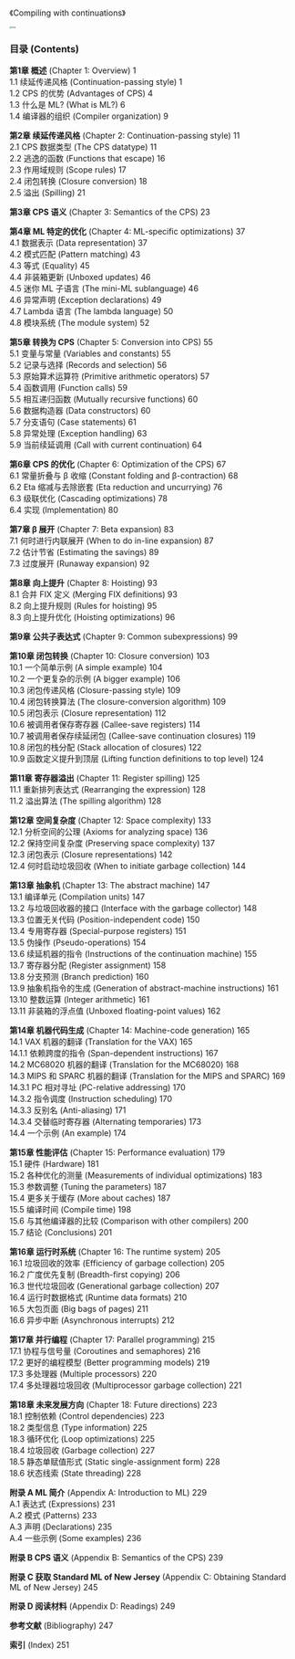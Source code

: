 《Compiling with continuations》

<img src="https://p.ipic.vip/4df9eh.jpg" alt="img" style="zoom:25%;" />



### 目录 (Contents)

**第1章 概述** (Chapter 1: Overview) 1  
1.1 续延传递风格 (Continuation-passing style) 1  
1.2 CPS 的优势 (Advantages of CPS) 4  
1.3 什么是 ML? (What is ML?) 6  
1.4 编译器的组织 (Compiler organization) 9

**第2章 续延传递风格** (Chapter 2: Continuation-passing style) 11  
2.1 CPS 数据类型 (The CPS datatype) 11  
2.2 逃逸的函数 (Functions that escape) 16  
2.3 作用域规则 (Scope rules) 17  
2.4 闭包转换 (Closure conversion) 18  
2.5 溢出 (Spilling) 21

**第3章 CPS 语义** (Chapter 3: Semantics of the CPS) 23

**第4章 ML 特定的优化** (Chapter 4: ML-specific optimizations) 37  
4.1 数据表示 (Data representation) 37  
4.2 模式匹配 (Pattern matching) 43  
4.3 等式 (Equality) 45  
4.4 非装箱更新 (Unboxed updates) 46  
4.5 迷你 ML 子语言 (The mini-ML sublanguage) 46  
4.6 异常声明 (Exception declarations) 49  
4.7 Lambda 语言 (The lambda language) 50  
4.8 模块系统 (The module system) 52

**第5章 转换为 CPS** (Chapter 5: Conversion into CPS) 55  
5.1 变量与常量 (Variables and constants) 55  
5.2 记录与选择 (Records and selection) 56  
5.3 原始算术运算符 (Primitive arithmetic operators) 57  
5.4 函数调用 (Function calls) 59  
5.5 相互递归函数 (Mutually recursive functions) 60  
5.6 数据构造器 (Data constructors) 60  
5.7 分支语句 (Case statements) 61  
5.8 异常处理 (Exception handling) 63  
5.9 当前续延调用 (Call with current continuation) 64

**第6章 CPS 的优化** (Chapter 6: Optimization of the CPS) 67  
6.1 常量折叠与 β 收缩 (Constant folding and β-contraction) 68  
6.2 Eta 缩减与去除嵌套 (Eta reduction and uncurrying) 76  
6.3 级联优化 (Cascading optimizations) 78  
6.4 实现 (Implementation) 80

**第7章 β 展开** (Chapter 7: Beta expansion) 83  
7.1 何时进行内联展开 (When to do in-line expansion) 87  
7.2 估计节省 (Estimating the savings) 89  
7.3 过度展开 (Runaway expansion) 92

**第8章 向上提升** (Chapter 8: Hoisting) 93  
8.1 合并 FIX 定义 (Merging FIX definitions) 93  
8.2 向上提升规则 (Rules for hoisting) 95  
8.3 向上提升优化 (Hoisting optimizations) 96

**第9章 公共子表达式** (Chapter 9: Common subexpressions) 99

**第10章 闭包转换** (Chapter 10: Closure conversion) 103  
10.1 一个简单示例 (A simple example) 104  
10.2 一个更复杂的示例 (A bigger example) 106  
10.3 闭包传递风格 (Closure-passing style) 109  
10.4 闭包转换算法 (The closure-conversion algorithm) 109  
10.5 闭包表示 (Closure representation) 112  
10.6 被调用者保存寄存器 (Callee-save registers) 114  
10.7 被调用者保存续延闭包 (Callee-save continuation closures) 119  
10.8 闭包的栈分配 (Stack allocation of closures) 122  
10.9 函数定义提升到顶层 (Lifting function definitions to top level) 124

**第11章 寄存器溢出** (Chapter 11: Register spilling) 125  
11.1 重新排列表达式 (Rearranging the expression) 128  
11.2 溢出算法 (The spilling algorithm) 128

**第12章 空间复杂度** (Chapter 12: Space complexity) 133  
12.1 分析空间的公理 (Axioms for analyzing space) 136  
12.2 保持空间复杂度 (Preserving space complexity) 137  
12.3 闭包表示 (Closure representations) 142  
12.4 何时启动垃圾回收 (When to initiate garbage collection) 144

**第13章 抽象机** (Chapter 13: The abstract machine) 147  
13.1 编译单元 (Compilation units) 147  
13.2 与垃圾回收器的接口 (Interface with the garbage collector) 148  
13.3 位置无关代码 (Position-independent code) 150  
13.4 专用寄存器 (Special-purpose registers) 151  
13.5 伪操作 (Pseudo-operations) 154  
13.6 续延机器的指令 (Instructions of the continuation machine) 155  
13.7 寄存器分配 (Register assignment) 158  
13.8 分支预测 (Branch prediction) 160  
13.9 抽象机指令的生成 (Generation of abstract-machine instructions) 161  
13.10 整数运算 (Integer arithmetic) 161  
13.11 非装箱的浮点值 (Unboxed floating-point values) 162

**第14章 机器代码生成** (Chapter 14: Machine-code generation) 165  
14.1 VAX 机器的翻译 (Translation for the VAX) 165  
14.1.1 依赖跨度的指令 (Span-dependent instructions) 167  
14.2 MC68020 机器的翻译 (Translation for the MC68020) 168  
14.3 MIPS 和 SPARC 机器的翻译 (Translation for the MIPS and SPARC) 169  
14.3.1 PC 相对寻址 (PC-relative addressing) 170  
14.3.2 指令调度 (Instruction scheduling) 170  
14.3.3 反别名 (Anti-aliasing) 171  
14.3.4 交替临时寄存器 (Alternating temporaries) 173  
14.4 一个示例 (An example) 174

**第15章 性能评估** (Chapter 15: Performance evaluation) 179  
15.1 硬件 (Hardware) 181  
15.2 各种优化的测量 (Measurements of individual optimizations) 183  
15.3 参数调整 (Tuning the parameters) 187  
15.4 更多关于缓存 (More about caches) 187  
15.5 编译时间 (Compile time) 198  
15.6 与其他编译器的比较 (Comparison with other compilers) 200  
15.7 结论 (Conclusions) 201

**第16章 运行时系统** (Chapter 16: The runtime system) 205  
16.1 垃圾回收的效率 (Efficiency of garbage collection) 205  
16.2 广度优先复制 (Breadth-first copying) 206  
16.3 世代垃圾回收 (Generational garbage collection) 207  
16.4 运行时数据格式 (Runtime data formats) 210  
16.5 大包页面 (Big bags of pages) 211  
16.6 异步中断 (Asynchronous interrupts) 212

**第17章 并行编程** (Chapter 17: Parallel programming) 215  
17.1 协程与信号量 (Coroutines and semaphores) 216  
17.2 更好的编程模型 (Better programming models) 219  
17.3 多处理器 (Multiple processors) 220  
17.4 多处理器垃圾回收 (Multiprocessor garbage collection) 221

**第18章 未来发展方向** (Chapter 18: Future directions) 223  
18.1 控制依赖 (Control dependencies) 223  
18.2 类型信息 (Type information) 225  
18.3 循环优化 (Loop optimizations) 225  
18.4 垃圾回收 (Garbage collection) 227  
18.5 静态单赋值形式 (Static single-assignment form) 228  
18.6 状态线索 (State threading) 228

**附录 A ML 简介** (Appendix A: Introduction to ML) 229  
A.1 表达式 (Expressions) 231  
A.2 模式 (Patterns) 233  
A.3 声明 (Declarations) 235  
A.4 一些示例 (Some examples) 236

**附录 B CPS 语义** (Appendix B: Semantics of the CPS) 239



**附录 C 获取 Standard ML of New Jersey** (Appendix C: Obtaining Standard ML of New Jersey) 245

**附录 D 阅读材料** (Appendix D: Readings) 249

**参考文献** (Bibliography) 247

**索引** (Index) 251


